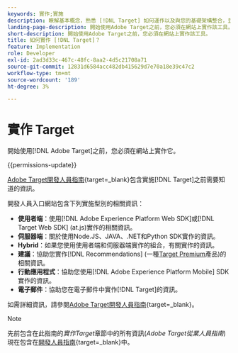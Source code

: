 ```yaml
---
keywords: 實作;實施
description: 瞭解基本概念，熟悉 [!DNL Target] 如何運作以及與您的基礎架構整合，並瞭解如何追蹤訪客。
landing-page-description: 開始使用Adobe Target之前，您必須在網站上實作該工具。
short-description: 開始使用Adobe Target之前，您必須在網站上實作該工具。
title: 如何實作 [!DNL Target]？
feature: Implementation
role: Developer
exl-id: 2ad3d33c-467c-48fc-8aa2-4d5c21708a71
source-git-commit: 12831d6584acc482db415629d7e70a18e39c47c2
workflow-type: tm+mt
source-wordcount: '189'
ht-degree: 3%

---
```


# 實作 Target

開始使用[!DNL Adobe Target]之前，您必須在網站上實作它。

{{permissions-update}}

[Adobe Target開發人員指南](https://experienceleague.adobe.com/docs/target-dev/developer/overview.html){target=_blank}包含實施[!DNL Target]之前需要知道的資訊。

開發人員入口網站包含下列實施型別的相關資訊：

* **使用者端**：使用[!DNL Adobe Experience Platform Web SDK]或[!DNL Target Web SDK] (at.js)實作的相關資訊。
* **伺服器端**：關於使用Node.JS、JAVA、.NET和Python SDK實作的資訊。
* **Hybrid**：如果您使用使用者端和伺服器端實作的組合，有關實作的資訊。
* **建議**：協助您實作[!DNL Recommendations] (一種[Target Premium](/help/main/c-intro/intro.md#premium)產品)的相關資訊。
* **行動應用程式**：協助您使用[!DNL Adobe Experience Platform Mobile] SDK實作的資訊。
* **電子郵件**：協助您在電子郵件中實作[!DNL Target]的資訊。

如需詳細資訊，請參閱[Adobe Target開發人員指南](https://experienceleague.adobe.com/docs/target-dev/developer/overview.html){target=_blank}。

>[!NOTE]
>
>先前包含在此指南的&#x200B;*實作Target*&#x200B;章節中的所有資訊(*Adobe Target從業人員指南*)現在包含在[開發人員指南](https://experienceleague.adobe.com/docs/target-dev/developer/overview.html){target=_blank}中。




